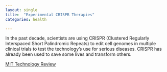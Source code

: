 ```yaml
---
layout: single
title:  "Experimental CRISPR Therapies"
categories: health

---
```

In the past decade, scientists are using CRISPR (Clustered Regularly Interspaced Short Palindromic Repeats) to edit cell genomes in multiple clinical trials to test the technology’s use for serious diseases. CRISPR has already been used to save some lives and transform others.
 
[MIT Technology Review](https://www.technologyreview.com/2023/03/10/1069619/more-than-200-people-treated-with-experimental-crispr-therapies/)